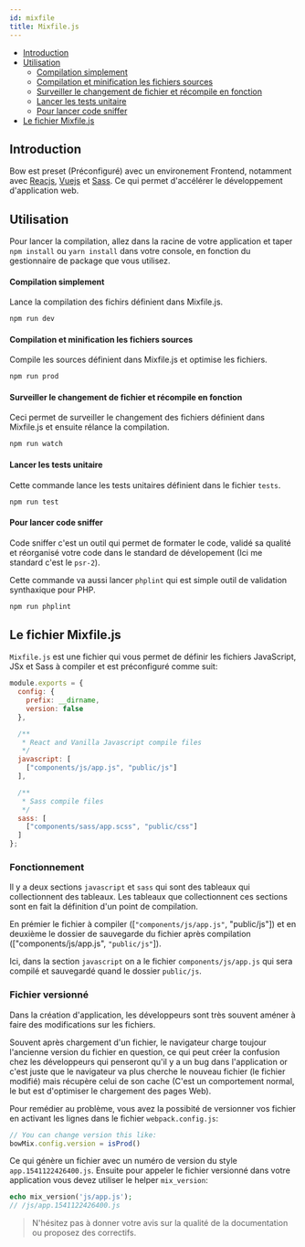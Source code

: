 ```yaml
---
id: mixfile
title: Mixfile.js
---
```


- [Introduction](#introduction)
- [Utilisation](#utilisation)
  - [Compilation simplement](#compilation-simplement)
  - [Compilation et minification les fichiers sources](#compilation-et-minification-les-fichiers-sources)
  - [Surveiller le changement de fichier et récompile en fonction](#surveiller-le-changement-de-fichier-et-récompile-en-fonction)
  - [Lancer les tests unitaire](#lancer-les-tests-unitaire)
  - [Pour lancer code sniffer](#pour-lancer-code-sniffer)
- [Le fichier Mixfile.js](#le-fichier-mixfile.js)

## Introduction

Bow est preset (Préconfiguré) avec un environement Frontend, notamment avec [Reacjs](https://reactjs.org), [Vuejs](https://vuejs.org) et [Sass](https://sass-lang.com). Ce qui permet d'accélérer le développement d'application web.

## Utilisation

Pour lancer la compilation, allez dans la racine de votre application et taper `npm install` ou `yarn install` dans votre console, en fonction du gestionnaire de package que vous utilisez.

#### Compilation simplement

Lance la compilation des fichirs définient dans Mixfile.js.

```bash
npm run dev
```

#### Compilation et minification les fichiers sources

Compile les sources définient dans Mixfile.js et optimise les fichiers.

```bash
npm run prod
```

#### Surveiller le changement de fichier et récompile en fonction

Ceci permet de surveiller le changement des fichiers définient dans Mixfile.js et ensuite rélance la compilation.

```bash
npm run watch
```

#### Lancer les tests unitaire

Cette commande lance les tests unitaires définient dans le fichier `tests`.

```bash
npm run test
```

#### Pour lancer code sniffer

Code sniffer c'est un outil qui permet de formater le code, validé sa qualité et réorganisé votre code dans le standard de dévelopement (Ici me standard c'est le `psr-2`).

Cette commande va aussi lancer `phplint` qui est simple outil de validation synthaxique pour PHP.

```bash
npm run phplint
```

## Le fichier Mixfile.js

`Mixfile.js` est une fichier qui vous permet de définir les fichiers JavaScript, JSx et Sass à compiler et est préconfiguré comme suit:

```js
module.exports = {
  config: {
    prefix: __dirname,
    version: false
  },

  /**
   * React and Vanilla Javascript compile files
   */
  javascript: [
    ["components/js/app.js", "public/js"]
  ],

  /**
   * Sass compile files
   */
  sass: [
    ["components/sass/app.scss", "public/css"]
  ]
};
```

### Fonctionnement

Il y a deux sections `javascript` et `sass` qui sont des tableaux qui collectionnent des tableaux. Les tableaux que collectionnent ces sections sont en fait la définition d'un point de compilation.

En prémier le fichier à compiler ([`"components/js/app.js"`, "public/js"]) et en deuxième le dossier de sauvegarde du fichier après compilation (["components/js/app.js", `"public/js"`]).

Ici, dans la section `javascript` on a le fichier `components/js/app.js` qui sera compilé et sauvegardé quand le dossier `public/js`.

### Fichier versionné

Dans la création d'application, les développeurs sont très souvent améner à faire des modifications sur les fichiers.

Souvent après chargement d'un fichier, le navigateur charge toujour l'ancienne version du fichier en question, ce qui peut créer la confusion chez les développeurs qui penseront qu'il y a un bug dans l'application or c'est juste que le navigateur va plus cherche le nouveau fichier (le fichier modifié) mais récupère celui de son cache (C'est un comportement normal, le but est d'optimiser le chargement des pages Web).

Pour remédier au problème, vous avez la possibité de versionner vos fichier en activant les lignes dans le fichier `webpack.config.js`:

```js
// You can change version this like:
bowMix.config.version = isProd()
```

Ce qui génère un fichier avec un numéro de version du style `app.1541122426400.js`. Ensuite pour appeler le fichier versionné dans votre application vous devez utiliser le helper `mix_version`:

```php
echo mix_version('js/app.js');
// /js/app.1541122426400.js
```

> N'hésitez pas à donner votre avis sur la qualité de la documentation ou proposez des correctifs.